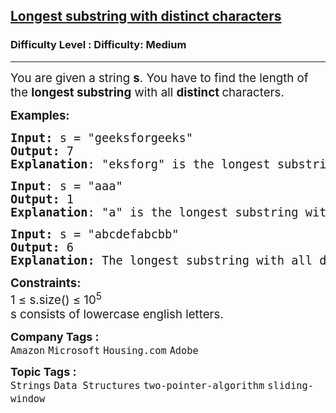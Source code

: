 <h2><a href="https://www.geeksforgeeks.org/problems/longest-distinct-characters-in-string5848/1?page=1&category=sliding-window&sortBy=submissions">Longest substring with distinct characters</a></h2><h3>Difficulty Level : Difficulty: Medium</h3><hr><div class="problems_problem_content__Xm_eO"><p><span style="font-size: 14pt;">You are given a string <strong>s</strong>.&nbsp;You have to find the length of the <strong>longest substring</strong> with all <strong>distinct </strong>characters.&nbsp;</span></p>
<p><span style="font-size: 14pt;"><strong>Examples:</strong></span></p>
<pre><span style="font-size: 14pt;"><strong>Input: </strong>s = "geeksforgeeks"
<strong>Output:</strong> 7
<strong>Explanation</strong>: "eksforg" is the longest substring with all distinct characters.
</span></pre>
<pre><span style="font-size: 14pt;"><strong>Input</strong>: s = "aaa"
<strong>Output:</strong> 1
<strong>Explanation</strong>: "a" is the longest substring with all distinct characters.<br></span></pre>
<pre><span style="font-size: 14pt;"><strong>Input: </strong>s = "abcdefabcbb"<strong>
Output: </strong>6<strong>
Explanation: </strong>The longest substring with all distinct characters is "abcdef", which has a length of 6.</span></pre>
<p><span style="font-size: 14pt;"><strong>Constraints:</strong><br>1 ≤ s.size() ≤ 10<sup>5</sup><sup><br></sup>s consists of lowercase english letters.</span></p></div><p><span style=font-size:18px><strong>Company Tags : </strong><br><code>Amazon</code>&nbsp;<code>Microsoft</code>&nbsp;<code>Housing.com</code>&nbsp;<code>Adobe</code>&nbsp;<br><p><span style=font-size:18px><strong>Topic Tags : </strong><br><code>Strings</code>&nbsp;<code>Data Structures</code>&nbsp;<code>two-pointer-algorithm</code>&nbsp;<code>sliding-window</code>&nbsp;